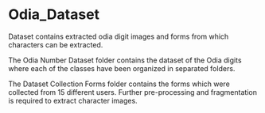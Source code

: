 # Odia_Dataset
Dataset contains extracted odia digit images and forms from which characters can be extracted.

The Odia Number Dataset folder contains the dataset of the Odia digits where each of the classes have been organized in separated folders.

The Dataset Collection Forms folder contains the forms which were collected from 15 different users. Further pre-processing and fragmentation is required to extract character images. 